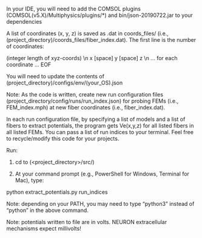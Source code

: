 In your IDE, you will need to add the COMSOL plugins (COMSOL(v5.X)/Multiphysics/plugins/*) and bin/json-20190722.jar to your dependencies

A list of coordinates (x, y, z) is saved as <fiber index>.dat in coords_files/ (i.e., (project_directory)/coords_files/fiber_index.dat). The first line is the number of coordinates:


(integer length of xyz-coords) \n
x [space] y [space] z \n
... for each coordinate ...
EOF

You will need to update the contents of (project_directory)/configs/env/(your_OS).json


Note: As the code is written, create new run configuration files (project_directory/config/runs/run_index.json) for probing FEMs (i.e., FEM_index.mph) at new fiber coordinates (i.e., fiber_index.dat). 

In each run configuration file, by specifying a list of models and a list of fibers to extract potentials, the program gets Ve(x,y,z) for all listed fibers in all listed FEMs. You can pass a list of run indices to your terminal. Feel free to recycle/modify this code for your projects.

Run:

1. cd to (<project_directory>/src/)

2. At your command prompt (e.g., PowerShell for Windows, Terminal for Mac), type:

python extract_potentials.py run_indices

Note: depending on your PATH, you may need to type “python3” instead of “python” in the above command.

Note: potentials written to file are in volts. NEURON extracellular mechanisms expect millivolts!
